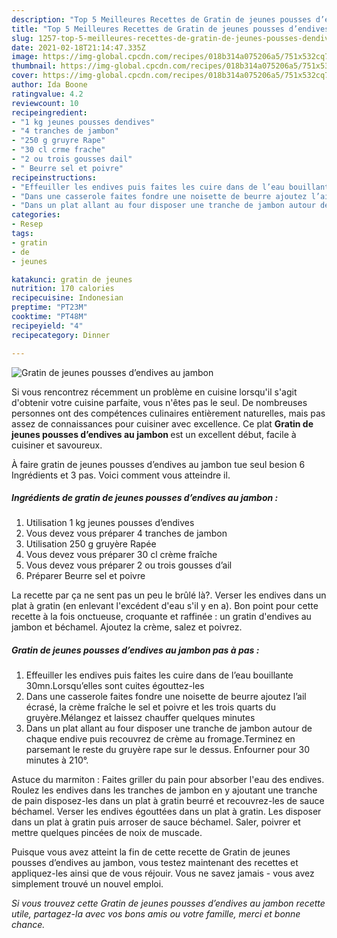 ```yaml
---
description: "Top 5 Meilleures Recettes de Gratin de jeunes pousses d’endives au jambon"
title: "Top 5 Meilleures Recettes de Gratin de jeunes pousses d’endives au jambon"
slug: 1257-top-5-meilleures-recettes-de-gratin-de-jeunes-pousses-dendives-au-jambon
date: 2021-02-18T21:14:47.335Z
image: https://img-global.cpcdn.com/recipes/018b314a075206a5/751x532cq70/gratin-de-jeunes-pousses-dendives-au-jambon-photo-principale-de-la-recette.jpg
thumbnail: https://img-global.cpcdn.com/recipes/018b314a075206a5/751x532cq70/gratin-de-jeunes-pousses-dendives-au-jambon-photo-principale-de-la-recette.jpg
cover: https://img-global.cpcdn.com/recipes/018b314a075206a5/751x532cq70/gratin-de-jeunes-pousses-dendives-au-jambon-photo-principale-de-la-recette.jpg
author: Ida Boone
ratingvalue: 4.2
reviewcount: 10
recipeingredient:
- "1 kg jeunes pousses dendives"
- "4 tranches de jambon"
- "250 g gruyre Rape"
- "30 cl crme frache"
- "2 ou trois gousses dail"
- " Beurre sel et poivre"
recipeinstructions:
- "Effeuiller les endives puis faites les cuire dans de l’eau bouillante 30mn.Lorsqu’elles sont cuites égouttez-les"
- "Dans une casserole faites fondre une noisette de beurre ajoutez l’ail écrasé, la crème fraîche le sel et poivre et les trois quarts du gruyère.Mélangez et laissez chauffer quelques minutes"
- "Dans un plat allant au four disposer une tranche de jambon autour de chaque endive puis recouvrez de crème au fromage.Terminez en parsemant le reste du gruyère rape sur le dessus. Enfourner pour 30 minutes à 210°."
categories:
- Resep
tags:
- gratin
- de
- jeunes

katakunci: gratin de jeunes 
nutrition: 170 calories
recipecuisine: Indonesian
preptime: "PT23M"
cooktime: "PT48M"
recipeyield: "4"
recipecategory: Dinner

---
```



![Gratin de jeunes pousses d’endives au jambon](https://img-global.cpcdn.com/recipes/018b314a075206a5/751x532cq70/gratin-de-jeunes-pousses-dendives-au-jambon-photo-principale-de-la-recette.jpg)

Si vous rencontrez récemment un problème en cuisine lorsqu'il s'agit d'obtenir votre cuisine parfaite, vous n'êtes pas le seul. De nombreuses personnes ont des compétences culinaires entièrement naturelles, mais pas assez de connaissances pour cuisiner avec excellence. Ce plat <strong> Gratin de jeunes pousses d’endives au jambon </strong> est un excellent début, facile à cuisiner et savoureux.

<!--inarticleads1-->

À faire gratin de jeunes pousses d’endives au jambon tue seul besion 6 Ingrédients et 3 pas. Voici comment vous atteindre il.

##### Ingrédients de gratin de jeunes pousses d’endives au jambon :

1. Utilisation 1 kg jeunes pousses d’endives
1. Vous devez vous préparer 4 tranches de jambon
1. Utilisation 250 g gruyère Rapée
1. Vous devez vous préparer 30 cl crème fraîche
1. Vous devez vous préparer 2 ou trois gousses d’ail
1. Préparer  Beurre sel et poivre


La recette par ça ne sent pas un peu le brûlé là?. Verser les endives dans un plat à gratin (en enlevant l&#39;excédent d&#39;eau s&#39;il y en a). Bon point pour cette recette à la fois onctueuse, croquante et raffinée : un gratin d&#39;endives au jambon et béchamel. Ajoutez la crème, salez et poivrez. 

<!--inarticleads2-->

##### Gratin de jeunes pousses d’endives au jambon pas à pas :

1. Effeuiller les endives puis faites les cuire dans de l’eau bouillante 30mn.Lorsqu’elles sont cuites égouttez-les
1. Dans une casserole faites fondre une noisette de beurre ajoutez l’ail écrasé, la crème fraîche le sel et poivre et les trois quarts du gruyère.Mélangez et laissez chauffer quelques minutes
1. Dans un plat allant au four disposer une tranche de jambon autour de chaque endive puis recouvrez de crème au fromage.Terminez en parsemant le reste du gruyère rape sur le dessus. Enfourner pour 30 minutes à 210°.


Astuce du marmiton : Faites griller du pain pour absorber l&#39;eau des endives. Roulez les endives dans les tranches de jambon en y ajoutant une tranche de pain disposez-les dans un plat à gratin beurré et recouvrez-les de sauce béchamel. Verser les endives égouttées dans un plat à gratin. Les disposer dans un plat à gratin puis arroser de sauce béchamel. Saler, poivrer et mettre quelques pincées de noix de muscade. 

<!--inarticleads1-->

<p>
Puisque vous avez atteint la fin de cette recette de Gratin de jeunes pousses d’endives au jambon, vous testez maintenant des recettes et appliquez-les ainsi que de vous réjouir. Vous ne savez jamais - vous avez simplement trouvé un nouvel emploi.
</p>

<p>
<i>Si vous trouvez cette Gratin de jeunes pousses d’endives au jambon recette utile, partagez-la avec vos bons amis ou votre famille, merci et bonne chance.</i>
</p>
